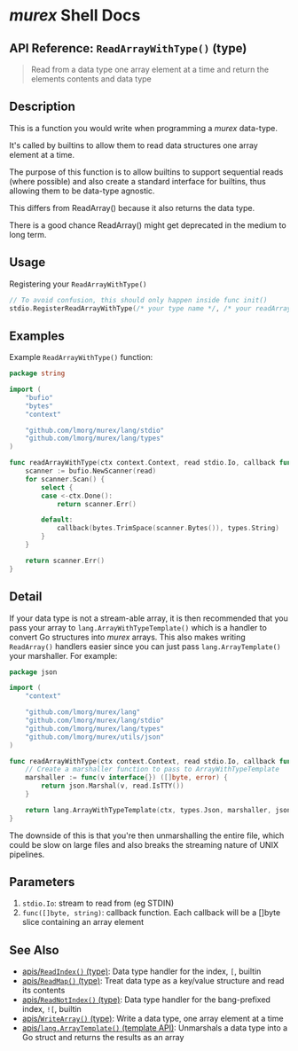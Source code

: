 # _murex_ Shell Docs

## API Reference: `ReadArrayWithType()` (type)

> Read from a data type one array element at a time and return the elements contents and data type

## Description

This is a function you would write when programming a _murex_ data-type.

It's called by builtins to allow them to read data structures one array element
at a time.

The purpose of this function is to allow builtins to support sequential reads
(where possible) and also create a standard interface for builtins, thus
allowing them to be data-type agnostic.

This differs from ReadArray() because it also returns the data type.

There is a good chance ReadArray() might get deprecated in the medium to long
term.

## Usage

Registering your `ReadArrayWithType()`

```go
// To avoid confusion, this should only happen inside func init()
stdio.RegisterReadArrayWithType(/* your type name */, /* your readArray func */)
```

## Examples

Example `ReadArrayWithType()` function:

```go
package string

import (
	"bufio"
	"bytes"
	"context"

	"github.com/lmorg/murex/lang/stdio"
	"github.com/lmorg/murex/lang/types"
)

func readArrayWithType(ctx context.Context, read stdio.Io, callback func([]byte, string)) error {
	scanner := bufio.NewScanner(read)
	for scanner.Scan() {
		select {
		case <-ctx.Done():
			return scanner.Err()

		default:
			callback(bytes.TrimSpace(scanner.Bytes()), types.String)
		}
	}

	return scanner.Err()
}
```

## Detail

If your data type is not a stream-able array, it is then recommended that
you pass your array to  `lang.ArrayWithTypeTemplate()` which is a handler to
convert Go structures into _murex_ arrays. This also makes writing `ReadArray()`
handlers easier since you can just pass `lang.ArrayTemplate()` your marshaller.
For example:

```go
package json

import (
	"context"

	"github.com/lmorg/murex/lang"
	"github.com/lmorg/murex/lang/stdio"
	"github.com/lmorg/murex/lang/types"
	"github.com/lmorg/murex/utils/json"
)

func readArrayWithType(ctx context.Context, read stdio.Io, callback func([]byte, string)) error {
	// Create a marshaller function to pass to ArrayWithTypeTemplate
	marshaller := func(v interface{}) ([]byte, error) {
		return json.Marshal(v, read.IsTTY())
	}

	return lang.ArrayWithTypeTemplate(ctx, types.Json, marshaller, json.Unmarshal, read, callback)
}
```

The downside of this is that you're then unmarshalling the entire file, which
could be slow on large files and also breaks the streaming nature of UNIX
pipelines.

## Parameters

1. `stdio.Io`: stream to read from (eg STDIN)
2. `func([]byte, string)`: callback function. Each callback will be a []byte slice containing an array element

## See Also

* [apis/`ReadIndex()` (type)](../apis/ReadIndex.md):
  Data type handler for the index, `[`, builtin
* [apis/`ReadMap()` (type)](../apis/ReadMap.md):
  Treat data type as a key/value structure and read its contents
* [apis/`ReadNotIndex()` (type)](../apis/ReadNotIndex.md):
  Data type handler for the bang-prefixed index, `![`, builtin
* [apis/`WriteArray()` (type)](../apis/WriteArray.md):
  Write a data type, one array element at a time
* [apis/`lang.ArrayTemplate()` (template API)](../apis/lang.ArrayTemplate.md):
  Unmarshals a data type into a Go struct and returns the results as an array